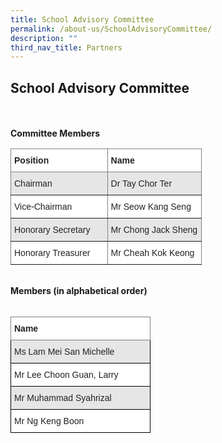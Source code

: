 ```yaml
---
title: School Advisory Committee
permalink: /about-us/SchoolAdvisoryCommittee/
description: ""
third_nav_title: Partners
---
```


## School Advisory Committee
<br>
<br>
<b>Committee Members</b>
<br>
  <style type="text/css">
.tg  {border-collapse:collapse;border-spacing:0;}
.tg td{border-color:black;border-style:solid;border-width:1px;font-family:Arial, sans-serif;font-size:14px;
  overflow:hidden;padding:10px 5px;word-break:normal;}
.tg th{border-color:black;border-style:solid;border-width:1px;font-family:Arial, sans-serif;font-size:14px;
  font-weight:normal;overflow:hidden;padding:10px 5px;word-break:normal;}
.tg .tg-mvfo{background-color:#E6E6E6;border-color:inherit;color:#222;text-align:left;vertical-align:top}
.tg .tg-0f6e{background-color:#FFF;border-color:inherit;color:#222;font-weight:bold;text-align:left;vertical-align:top}
.tg .tg-ats7{background-color:#FFF;border-color:inherit;color:#222;text-align:left;vertical-align:top}
</style>
<table class="tg" style="undefined;table-layout: fixed; width: 306px">
<colgroup>
<col style="width: 155px">
<col style="width: 151px">
</colgroup>
<thead>
  <tr>
    <th class="tg-0f6e"><span style="font-weight:bold">Position</span></th>
    <th class="tg-0f6e"><span style="font-weight:bold">Name</span></th>
  </tr>
</thead>
<tbody>
  <tr>
    <td class="tg-mvfo">Chairman</td>
    <td class="tg-mvfo">Dr Tay Chor Ter</td>
  </tr>
  <tr>
    <td class="tg-ats7">Vice-Chairman</td>
    <td class="tg-ats7">Mr Seow Kang Seng</td>
  </tr>
  <tr>
    <td class="tg-mvfo">Honorary Secretary</td>
    <td class="tg-mvfo">Mr Chong Jack Sheng</td>
  </tr>
  <tr>
    <td class="tg-ats7">Honorary Treasurer</td>
    <td class="tg-ats7">Mr Cheah Kok Keong</td>
  </tr>
</tbody>
</table>
<br>
<b>Members (in alphabetical order)</b>
<br>
<br>
<style type="text/css">
.tg  {border-collapse:collapse;border-spacing:0;}
.tg td{border-color:black;border-style:solid;border-width:1px;font-family:Arial, sans-serif;font-size:14px;
  overflow:hidden;padding:10px 5px;word-break:normal;}
.tg th{border-color:black;border-style:solid;border-width:1px;font-family:Arial, sans-serif;font-size:14px;
  font-weight:normal;overflow:hidden;padding:10px 5px;word-break:normal;}
.tg .tg-xyrl{background-color:#E6E6E6;color:#222;text-align:left;vertical-align:top}
.tg .tg-0f6e{background-color:#FFF;border-color:inherit;color:#222;font-weight:bold;text-align:left;vertical-align:top}
.tg .tg-tsok{background-color:#FFF;color:#222;text-align:left;vertical-align:top}
</style>
<table class="tg" style="undefined;table-layout: fixed; width: 224px">
<colgroup>
<col style="width: 224px">
</colgroup>
<thead>
  <tr>
    <th class="tg-0f6e"><span style="font-weight:bold">Name</span></th>
  </tr>
</thead>
<tbody>
  <tr>
    <td class="tg-xyrl">Ms Lam Mei San Michelle</td>
  </tr>
  <tr>
    <td class="tg-tsok">Mr Lee Choon Guan, Larry</td>
  </tr>
  <tr>
    <td class="tg-xyrl">Mr Muhammad Syahrizal</td>
  </tr>
  <tr>
    <td class="tg-tsok">Mr Ng Keng Boon</td>
  </tr>
</tbody>
</table>